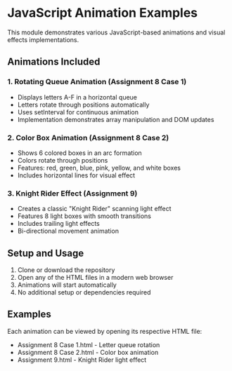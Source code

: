 # JavaScript Animation Examples

This module demonstrates various JavaScript-based animations and visual effects implementations.

## Animations Included

### 1. Rotating Queue Animation (Assignment 8 Case 1)

- Displays letters A-F in a horizontal queue
- Letters rotate through positions automatically
- Uses setInterval for continuous animation
- Implementation demonstrates array manipulation and DOM updates

### 2. Color Box Animation (Assignment 8 Case 2)

- Shows 6 colored boxes in an arc formation
- Colors rotate through positions
- Features: red, green, blue, pink, yellow, and white boxes
- Includes horizontal lines for visual effect

### 3. Knight Rider Effect (Assignment 9)

- Creates a classic "Knight Rider" scanning light effect
- Features 8 light boxes with smooth transitions
- Includes trailing light effects
- Bi-directional movement animation

## Setup and Usage

1. Clone or download the repository
2. Open any of the HTML files in a modern web browser
3. Animations will start automatically
4. No additional setup or dependencies required

## Examples

Each animation can be viewed by opening its respective HTML file:

- Assignment 8 Case 1.html - Letter queue rotation
- Assignment 8 Case 2.html - Color box animation
- Assignment 9.html - Knight Rider light effect
